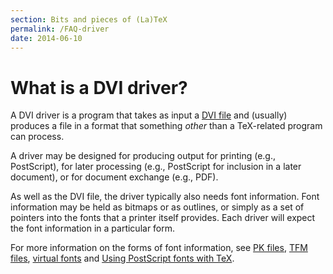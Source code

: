 ```yaml
---
section: Bits and pieces of (La)TeX
permalink: /FAQ-driver
date: 2014-06-10
---
```


# What is a DVI driver?

A DVI driver is a program that takes as input a
[DVI file](/FAQ-dvi)
and (usually) produces a file in a format that something _other_
than a TeX-related program can process.

A driver may be designed for producing output for printing (e.g.,
PostScript), for later processing (e.g., PostScript for inclusion in a later
document), or for document exchange (e.g., PDF).

As well as the DVI file, the driver typically also needs font
information.  Font information may be held as bitmaps or as outlines,
or simply as a set of pointers into the fonts that a printer itself
provides.  Each driver will expect the font information in a particular
form.

For more information on the forms of font information, see
[PK files](/FAQ-pk),
[TFM files](/FAQ-tfm),
[virtual fonts](/FAQ-virtualfonts)
and [Using PostScript fonts with TeX](/FAQ-usepsfont).

